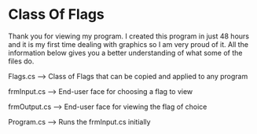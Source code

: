 # Class Of Flags
Thank you for viewing my program. I created this program in just 48 hours and it is my first time dealing with graphics so I am very proud of it. All the information below gives you a better understanding of what some of the files do.


Flags.cs --> Class of Flags that can be copied and applied to any program 

frmInput.cs --> End-user face for choosing a flag to view

frmOutput.cs --> End-user face for viewing the flag of choice

Program.cs --> Runs the frmInput.cs initially

